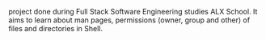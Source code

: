 project done during Full Stack Software Engineering studies ALX School. It aims to learn about man pages, permissions (owner, group and other) of files and directories in Shell.
